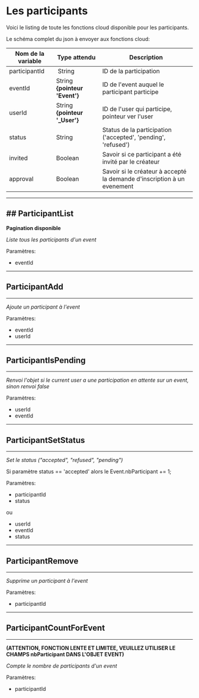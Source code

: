 # Les participants

Voici le listing de toute les fonctions cloud disponible pour les participants.

Le schéma complet du json à envoyer aux fonctions cloud:

Nom de la variable | Type attendu                 | Description
------------------ | ---------------------------- | ------
 participantId | String | ID de la participation
 eventId | String **{pointeur 'Event'}** | ID de l'event auquel le participant participe
 userId | String **{pointeur '_User'}** | ID de l'user qui participe, pointeur ver l'user
 status | String | Status de la participation ('accepted', 'pending', 'refused')
 invited | Boolean | Savoir si ce participant a été invité par le créateur
 approval | Boolean | Savoir si le créateur à accepté la demande d'inscription à un evenement

----------------------
## ParticipantList
----------------------

**Pagination disponible**

*Liste tous les participants d'un event*

Paramètres:

* eventId

----------------------
## ParticipantAdd
----------------------

*Ajoute un participant à l'event*

Paramètres:

* eventId
* userId

----------------------
## ParticipantIsPending
----------------------

*Renvoi l'objet si le current user a une participation en attente sur un event, sinon renvoi false*

Paramètres:

* userId
* eventId

----------------------
## ParticipantSetStatus
----------------------

*Set le status ("accepted", "refused", "pending")*

Si paramètre status == 'accepted' alors le Event.nbParticipant += 1;

Paramètres:

* participantId
* status

ou

* userId
* eventId
* status

----------------------
## ParticipantRemove
----------------------

*Supprime un participant à l'event*

Paramètres:

* participantId

----------------------
## ParticipantCountForEvent
----------------------

**(ATTENTION, FONCTION LENTE ET LIMITEE, VEUILLEZ UTILISER LE CHAMPS nbParticipant DANS L'OBJET EVENT)**

*Compte le nombre de participants d'un event*

Paramètres:

* participantId

